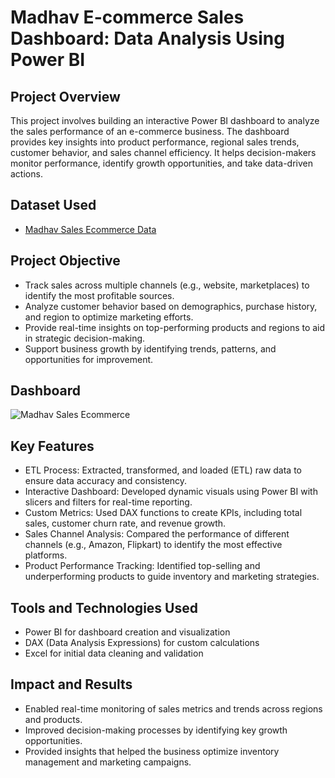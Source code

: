 # Madhav E-commerce Sales Dashboard: Data Analysis Using Power BI

## Project Overview
This project involves building an interactive Power BI dashboard to analyze the sales performance of an e-commerce business. The dashboard provides key insights into product performance, regional sales trends, customer behavior, and sales channel efficiency. It helps decision-makers monitor performance, identify growth opportunities, and take data-driven actions.

## Dataset Used
- <a href="https://github.com/faded-men16/Madhav-E-commerce-Sales-Dashboard-Data-Analysis-Using-Power-BI/blob/main/Madhav%20Dashboard.xlsx">Madhav Sales Ecommerce Data</a>

## Project Objective
- Track sales across multiple channels (e.g., website, marketplaces) to identify the most profitable sources.
- Analyze customer behavior based on demographics, purchase history, and region to optimize marketing efforts.
- Provide real-time insights on top-performing products and regions to aid in strategic decision-making.
- Support business growth by identifying trends, patterns, and opportunities for improvement.

## Dashboard
![Madhav Sales Ecommerce](https://github.com/user-attachments/assets/b1f399ea-c7a6-49ee-b882-53c3f740a6e6)

## Key Features
- ETL Process: Extracted, transformed, and loaded (ETL) raw data to ensure data accuracy and consistency.
- Interactive Dashboard: Developed dynamic visuals using Power BI with slicers and filters for real-time reporting.
- Custom Metrics: Used DAX functions to create KPIs, including total sales, customer churn rate, and revenue growth.
- Sales Channel Analysis: Compared the performance of different channels (e.g., Amazon, Flipkart) to identify the most effective platforms.
- Product Performance Tracking: Identified top-selling and underperforming products to guide inventory and marketing strategies.

## Tools and Technologies Used
- Power BI for dashboard creation and visualization
- DAX (Data Analysis Expressions) for custom calculations
- Excel for initial data cleaning and validation

## Impact and Results
- Enabled real-time monitoring of sales metrics and trends across regions and products.
- Improved decision-making processes by identifying key growth opportunities.
- Provided insights that helped the business optimize inventory management and marketing campaigns.





